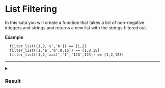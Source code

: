 # List Filtering

In this kata you will create a function that takes a list of non-negative integers and strings and returns a new list with the strings filtered out.

**Example**

```
  filter_list([1,2,'a','b']) == [1,2]
  filter_list([1,'a','b',0,15]) == [1,0,15]
  filter_list([1,2,'aasf','1','123',123]) == [1,2,123]
```

<hr>

<details>
  <summary>
    <h3>Result</h3>
  </summary>

```js
function filter_list(l) {
  // Return a new array with the strings filtered out
  return l.filter((element) => typeof element === "number");
}
```

</details>

